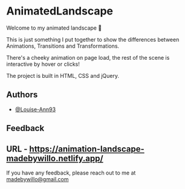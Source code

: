 # AnimatedLandscape

Welcome to my animated landscape 🙂

This is just something I put together to show the differences between Animations, Transitions and Transformations. 

There's a cheeky animation on page load, the rest of the scene is interactive by hover or clicks! 

The project is built in HTML, CSS and jQuery. 

## Authors

- [@Louise-Ann93](https://github.com/Louise-Ann93/)

## Feedback

## URL - https://animation-landscape-madebywillo.netlify.app/

If you have any feedback, please reach out to me at madebywillo@gmail.com
